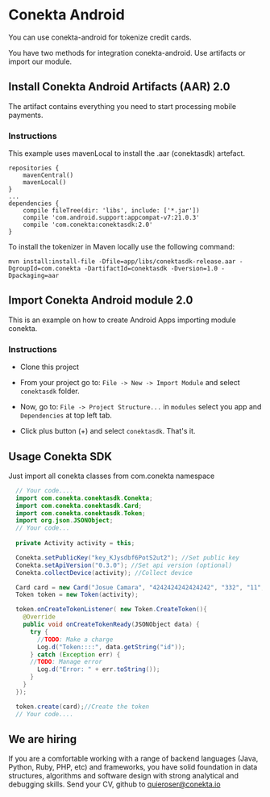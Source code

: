 # Conekta Android
You can use conekta-android for tokenize credit cards.

You have two methods for integration conekta-android. Use artifacts or import our module.

## Install Conekta Android Artifacts (AAR) 2.0
The artifact contains everything you need to start processing mobile payments.

### Instructions
This example uses mavenLocal to install the .aar (conektasdk) artefact.
```
repositories {
    mavenCentral()
    mavenLocal()
}
...
dependencies {
    compile fileTree(dir: 'libs', include: ['*.jar'])
    compile 'com.android.support:appcompat-v7:21.0.3'
    compile 'com.conekta:conektasdk:2.0'
}

```
To install the tokenizer in Maven locally use the following command:

```
mvn install:install-file -Dfile=app/libs/conektasdk-release.aar -DgroupId=com.conekta -DartifactId=conektasdk -Dversion=1.0 -Dpackaging=aar
```

## Import Conekta Android module 2.0

This is an example on how to create Android Apps importing module conekta.

### Instructions
- Clone this project

- From your project go to: ```File -> New -> Import Module``` and select ```conektasdk``` folder.

- Now, go to: ```File -> Project Structure...``` in ```modules``` select you app and ```Dependencies``` at top left tab.

- Click plus button (+) and select ```conektasdk```. That's it.


## Usage Conekta SDK
Just import all conekta classes from com.conekta namespace


```java
  // Your code....
  import com.conekta.conektasdk.Conekta;
  import com.conekta.conektasdk.Card;
  import com.conekta.conektasdk.Token;
  import org.json.JSONObject;
  // Your code...
  
  private Activity activity = this;

  Conekta.setPublicKey("key_KJysdbf6PotS2ut2"); //Set public key
  Conekta.setApiVersion("0.3.0"); //Set api version (optional)
  Conekta.collectDevice(activity); //Collect device

  Card card = new Card("Josue Camara", "4242424242424242", "332", "11", "2017");
  Token token = new Token(activity);

  token.onCreateTokenListener( new Token.CreateToken(){
    @Override
    public void onCreateTokenReady(JSONObject data) {
      try {
        //TODO: Make a charge
        Log.d("Token::::", data.getString("id"));
      } catch (Exception err) {
      //TODO: Manage error
        Log.d("Error: " + err.toString());
      }
    }
  });

  token.create(card);//Create the token
  // Your code....
```

We are hiring
-------------

If you are a comfortable working with a range of backend languages (Java, Python, Ruby, PHP, etc) and frameworks, you have solid foundation in data structures, algorithms and software design with strong analytical and debugging skills. 
Send your CV, github to quieroser@conekta.io